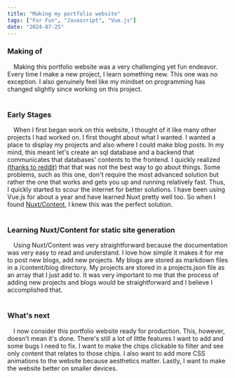 ```yaml
---
title: "Making my portfolio website"
tags: ["For Fun", "Javascript", "Vue.js"]
date: "2024-07-25"
---
```


### Making of
&emsp;Making this portfolio website was a very challenging yet fun endeavor. 
Every time I make a new project, I learn something new.
This one was no exception. 
I also genuinely feel like my mindset on programming has changed slightly since working on this project.
<br><br>

### Early Stages

&emsp;When I first began work on this website, I thought of it like many other projects I had worked on. 
I first thought about what I wanted. I wanted a place to display my projects and also where I could make blog posts.
In my mind, this meant let's create an sql database and a backend that communicates that databases' contents to the frontend.
I quickly realized [(thanks to reddit)](https://www.reddit.com/r/webdev/comments/1e52gps/should_i_host_my_content_statically_or_with_an_api/?utm_source=share&utm_medium=web3x&utm_name=web3xcss&utm_term=1&utm_content=share_button) that that was not the best way to go about things. 
Some problems, such as this one, don't require the most advanced solution but rather the one that works and gets you up and running relatively fast. 
Thus, I quickly started to scour the internet for better solutions.
I have been using Vue.js for about a year and have learned Nuxt pretty well too. So when I found [Nuxt/Content](https://content.nuxt.com/), I knew this was the perfect solution.
<br><br>

### Learning Nuxt/Content for static site generation

&emsp;Using Nuxt/Content was very straightforward because the documentation was very easy to read and understand.
I love how simple it makes it for me to post new blogs, add new projects. My blogs are stored as markdown files in a /content/blog directory. My projects are stored in a projects.json file as an array that I just add to. It was very important to me that the process of adding new projects and blogs would be straightforward and I believe I accomplished that.
<br><br>

### What's next
&emsp;I now consider this portfolio website ready for production. This, however, doesn't mean it's done. There's still a lot of little features I want to add and some bugs I need to fix. I want to make the chips clickable to filter and see only content that relates to those chips. I also want to add more CSS animations to the website because aesthetics matter. Lastly, I want to make the website better on smaller devices.